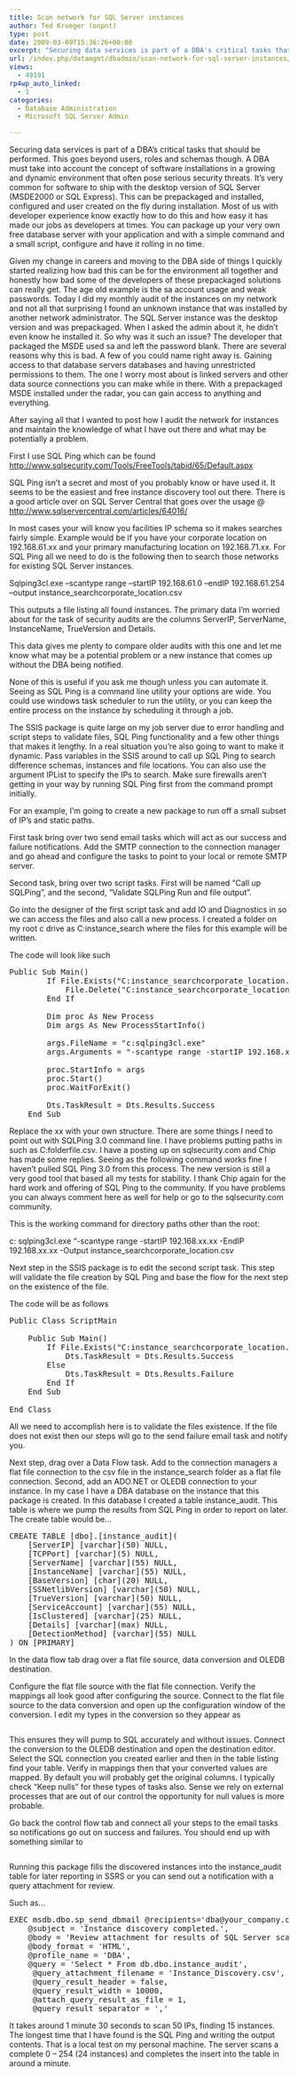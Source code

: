 ```yaml
---
title: Scan network for SQL Server instances
author: Ted Krueger (onpnt)
type: post
date: 2009-03-09T15:36:26+00:00
excerpt: "Securing data services is part of a DBA's critical tasks that should be performed.  This goes beyond users, roles and schemas though.  A DBA must take into account the concept of software installations in a growing and dynamic environment that often pos&hellip;"
url: /index.php/datamgmt/dbadmin/scan-network-for-sql-server-instances/
views:
  - 49191
rp4wp_auto_linked:
  - 1
categories:
  - Database Administration
  - Microsoft SQL Server Admin

---
```

Securing data services is part of a DBA&#8217;s critical tasks that should be performed. This goes beyond users, roles and schemas though. A DBA must take into account the concept of software installations in a growing and dynamic environment that often pose serious security threats. It&#8217;s very common for software to ship with the desktop version of SQL Server (MSDE2000 or SQL Express). This can be prepackaged and installed, configured and user created on the fly during installation. Most of us with developer experience know exactly how to do this and how easy it has made our jobs as developers at times. You can package up your very own free database server with your application and with a simple command and a small script, configure and have it rolling in no time. 

Given my change in careers and moving to the DBA side of things I quickly started realizing how bad this can be for the environment all together and honestly how bad some of the developers of these prepackaged solutions can really get. The age old example is the sa account usage and weak passwords. Today I did my monthly audit of the instances on my network and not all that surprising I found an unknown instance that was installed by another network administrator. The SQL Server instance was the desktop version and was prepackaged. When I asked the admin about it, he didn&#8217;t even know he installed it. So why was it such an issue? The developer that packaged the MSDE used sa and left the password blank. There are several reasons why this is bad. A few of you could name right away is. Gaining access to that database servers databases and having unrestricted permissions to them. The one I worry most about is linked servers and other data source connections you can make while in there. With a prepackaged MSDE installed under the radar, you can gain access to anything and everything.

After saying all that I wanted to post how I audit the network for instances and maintain the knowledge of what I have out there and what may be potentially a problem.

First I use SQL Ping which can be found http://www.sqlsecurity.com/Tools/FreeTools/tabid/65/Default.aspx

SQL Ping isn&#8217;t a secret and most of you probably know or have used it. It seems to be the easiest and free instance discovery tool out there. There is a good article over on SQL Server Central that goes over the usage @ http://www.sqlservercentral.com/articles/64016/

In most cases your will know you facilities IP schema so it makes searches fairly simple. Example would be if you have your corporate location on 192.168.61.xx and your primary manufacturing location on 192.168.71.xx. For SQL Ping all we need to do is the following then to search those networks for existing SQL Server instances.

Sqlping3cl.exe –scantype range –startIP 192.168.61.0 –endIP 192.168.61.254 –output instance\_searchcorporate\_location.csv

This outputs a file listing all found instances. The primary data I&#8217;m worried about for the task of security audits are the columns ServerIP, ServerName, InstanceName, TrueVersion and Details.

This data gives me plenty to compare older audits with this one and let me know what may be a potential problem or a new instance that comes up without the DBA being notified. 

None of this is useful if you ask me though unless you can automate it. Seeing as SQL Ping is a command line utility your options are wide. You could use windows task scheduler to run the utility, or you can keep the entire process on the instance by scheduling it through a job.

The SSIS package is quite large on my job server due to error handling and script steps to validate files, SQL Ping functionality and a few other things that makes it lengthy. In a real situation you&#8217;re also going to want to make it dynamic. Pass variables in the SSIS around to call up SQL Ping to search difference schemas, instances and file locations. You can also use the argument IPList to specify the IPs to search. Make sure firewalls aren&#8217;t getting in your way by running SQL Ping first from the command prompt initially.
  
For an example, I&#8217;m going to create a new package to run off a small subset of IP&#8217;s and static paths.
  
First task bring over two send email tasks which will act as our success and failure notifications. Add the SMTP connection to the connection manager and go ahead and configure the tasks to point to your local or remote SMTP server.
  
Second task, bring over two script tasks. First will be named “Call up SQLPing”, and the second, “Validate SQLPing Run and file output”.
  
Go into the designer of the first script task and add IO and Diagnostics in so we can access the files and also call a new process. I created a folder on my root c drive as C:instance_search where the files for this example will be written. 

The code will look like such

<pre>Public Sub Main()
        If File.Exists("C:instance_searchcorporate_location.csv") Then
            File.Delete("C:instance_searchcorporate_location.csv")
        End If

        Dim proc As New Process
        Dim args As New ProcessStartInfo()

        args.FileName = "c:sqlping3cl.exe"
        args.Arguments = "-scantype range -startIP 192.168.xx.xx -EndIP 192.168.xx.xx -Output instance_searchcorporate_location.csv"

        proc.StartInfo = args
        proc.Start()
        proc.WaitForExit()

        Dts.TaskResult = Dts.Results.Success
    End Sub</pre>

Replace the xx with your own structure. There are some things I need to point out with SQLPing 3.0 command line. I have problems putting paths in such as C:folderfile.csv. I have a posting up on sqlsecurity.com and Chip has made some replies. Seeing as the following command works fine I haven&#8217;t pulled SQL Ping 3.0 from this process. The new version is still a very good tool that based all my tests for stability. I thank Chip again for the hard work and offering of SQL Ping to the community. If you have problems you can always comment here as well for help or go to the sqlsecurity.com community.

This is the working command for directory paths other than the root:

c: sqlping3cl.exe &#8220;-scantype range -startIP 192.168.xx.xx -EndIP 192.168.xx.xx -Output instance\_searchcorporate\_location.csv

Next step in the SSIS package is to edit the second script task. This step will validate the file creation by SQL Ping and base the flow for the next step on the existence of the file. 

The code will be as follows

<pre>Public Class ScriptMain

	Public Sub Main()
        If File.Exists("C:instance_searchcorporate_location.csv") Then
            Dts.TaskResult = Dts.Results.Success
        Else
            Dts.TaskResult = Dts.Results.Failure
        End If
	End Sub

End Class</pre>

All we need to accomplish here is to validate the files existence. If the file does not exist then our steps will go to the send failure email task and notify you.
  
Next step, drag over a Data Flow task. Add to the connection managers a flat file connection to the csv file in the instance\_search folder as a flat file connection. Second, add an ADO.NET or OLEDB connection to your instance. In my case I have a DBA database on the instance that this package is created. In this database I created a table instance\_audit. This table is where we pump the results from SQL Ping in order to report on later. The create table would be…

<pre>CREATE TABLE [dbo].[instance_audit](
	[ServerIP] [varchar](50) NULL,
	[TCPPort] [varchar](5) NULL,
	[ServerName] [varchar](55) NULL,
	[InstanceName] [varchar](55) NULL,
	[BaseVersion] [char](20) NULL,
	[SSNetlibVersion] [varchar](50) NULL,
	[TrueVersion] [varchar](50) NULL,
	[ServiceAccount] [varchar](55) NULL,
	[IsClustered] [varchar](25) NULL,
	[Details] [varchar](max) NULL,
	[DetectionMethod] [varchar](55) NULL
) ON [PRIMARY]</pre>

In the data flow tab drag over a flat file source, data conversion and OLEDB destination.
  
Configure the flat file source with the flat file connection. Verify the mappings all look good after configuring the source. Connect to the flat file source to the data conversion and open up the configuration window of the conversion. I edit my types in the conversion so they appear as

<div class="image_block">
  <img src="/wp-content/uploads/blogs/DataMgmt//mapp_view.gif" alt="" title="" />
</div>

This ensures they will pump to SQL accurately and without issues. Connect the conversion to the OLEDB destination and open the destination editor. Select the SQL connection you created earlier and then in the table listing find your table. Verify in mappings then that your converted values are mapped. By default you will probably get the original columns. I typically check &#8220;Keep nulls&#8221; for these types of tasks also. Sense we rely on external processes that are out of our control the opportunity for null values is more probable. 

Go back the control flow tab and connect all your steps to the email tasks so notifications go out on success and failures. You should end up with something similar to 

<div class="image_block">
  <img src="/wp-content/uploads/blogs/DataMgmt//pack_view.gif" alt="" title="" />
</div>

Running this package fills the discovered instances into the instance_audit table for later reporting in SSRS or you can send out a notification with a query attachment for review.
  
Such as…

<pre>EXEC msdb.dbo.sp_send_dbmail @recipients='dba@your_company.com',
	@subject = 'Instance discovery completed.',
	@body = 'Review attachment for results of SQL Server scan of the network',
	@body_format = 'HTML',
	@profile_name = 'DBA',
	@query = 'Select * From db.dbo.instance_audit',
	 @query_attachment_filename = 'Instance_Discovery.csv',
	 @query_result_header = false,
	 @query_result_width = 10000,
	 @attach_query_result_as_file = 1,
	 @query_result_separator = ','</pre>

It takes around 1 minute 30 seconds to scan 50 IPs, finding 15 instances. The longest time that I have found is the SQL Ping and writing the output contents. That is a local test on my personal machine. The server scans a complete 0 – 254 (24 instances) and completes the insert into the table in around a minute.